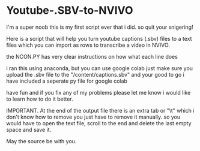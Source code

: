# Youtube-.SBV-to-NVIVO
I'm a super noob this is my first script ever that i did. so quit your snigering!

Here is a script that will help you turn youtube captions (.sbv) files to a text files which you can import as rows to transcribe a video in NVIVO. 

the NCON.PY has very clear instructions on how what each line does 

i ran this using anaconda, but you can use google colab just make sure you upload the .sbv file to the "/content/captions.sbv" and your good to go i have included a seperate py file for google colab

have fun and if you fix any of my problems please let me know i would like to learn how to do it better.

IMPORTANT. At the end of the output file there is an extra tab or "\t" which i don't know how to remove you just have to remove it manually. 
so you would have to open the text file, scroll to the end and delete the last empty space and save it. 

May the source be with you. 

